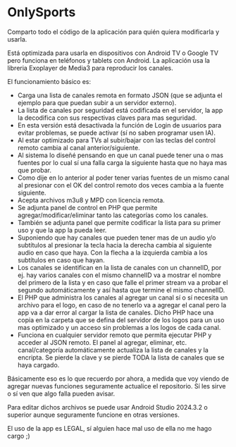 # OnlySports
Comparto todo el código de la aplicación para quién quiera modificarla y usarla.

Está optimizada para usarla en dispositivos con Android TV o Google TV pero funciona en teléfonos y tablets con Android. La aplicación usa la libreria Exoplayer de Media3 para reproducir los canales.

El funcionamiento básico es:
- Carga una lista de canales remota en formato JSON (que se adjunta el ejemplo para que puedan subir a un servidor externo).
- La lista de canales por seguridad está codificada en el servidor, la app la decodifica con sus respectivas claves para mas seguridad.
- En esta versión está desactivada la función de Login de usuarios para evitar problemas, se puede activar (sí no saben programar usen IA).
- Al estar optimizado para TVs al subir/bajar con las teclas del control remoto cambia al canal anterior/siguiente.
- Al sistema lo diseñé pensando en que un canal puede tener una o mas fuentes por lo cual sí una falla carga la siguiente hasta que no haya mas que probar.
- Como dije en lo anterior al poder tener varias fuentes de un mismo canal al presionar con el OK del control remoto dos veces cambia a la fuente siguiente.
- Acepta archivos m3u8 y MPD con licencia remota.
- Se adjunta panel de control en PHP que permite agregar/modificar/eliminar tanto las categorías como los canales.
- También se adjunta panel que permite codificar la lista para su primer uso y que la app la pueda leer.
- Suponiendo que hay canales que pueden tener mas de un audio y/o subtítulos al presionar la tecla hacia la derecha cambia al siguiente audio en caso que haya. Con la flecha a la izquierda cambia a los subtítulos en caso que hayan.
- Los canales se identifican en la lista de canales con un channelID, por ej. hay varios canales con el mismo channelID va a mostrar el nombre del primero de la lista y en caso que falle el primer stream va a probar el segundo automáticamente y así hasta que termine el mismo channelID.
- El PHP que administra los canales al agregar un canal sí o sí necesita un archivo para el logo, en caso de no tenerlo va a agregar el canal pero la app va a dar error al cargar la lista de canales. Dicho PHP hace una copia en la carpeta que se defina del servidor de los logos para un uso mas optimizado y un acceso sin problemas a los logos de cada canal.
- Funciona en cualquier servidor remoto que permita ejecutar PHP y acceder al JSON remoto. El panel al agregar, eliminar, etc. canal/categoría automáticamente actualiza la lista de canales y la encripta. Se pierde la clave y se pierde TODA la lista de canales que se haya cargado.

Básicamente eso es lo que recuerdo por ahora, a medida que voy viendo de agregar nuevas funciones seguramente actualice el repositorio. Sí les sirve o sí ven que algo falla pueden avisar.

Para editar dichos archivos se puede usar Android Studio 2024.3.2 o superior aunque seguramente funcione en otras versiones.

El uso de la app es LEGAL, sí alguien hace mal uso de ella no me hago cargo ;)
